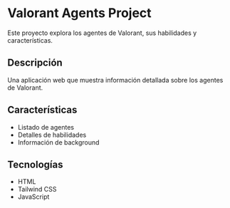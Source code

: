 # Valorant Agents Project

Este proyecto explora los agentes de Valorant, sus habilidades y características.

## Descripción

Una aplicación web que muestra información detallada sobre los agentes de Valorant.

## Características

- Listado de agentes
- Detalles de habilidades
- Información de background

## Tecnologías

- HTML
- Tailwind CSS
- JavaScript
